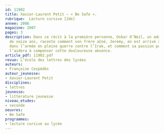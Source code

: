 ```yaml
---
id: 11902
title: Xavier-Laurent Petit – « Be Safe ». 
rubrique:  Lecture cursive [2de]
annee: 2006
magazine: 2007
pages: 3
description: Dans ce récit à la première personne, Oskar O’Neil, un adolescent américain
  de seize ans, raconte comment son frère aîné, Jeremy, en est arrivé à s’engager
  dans l’armée en pleine guerre contre l’Irak, et comment sa passion pour la musique
  l’aidera à compenser cette douloureuse absence.
article_pdf: 11902.pdf
revue: L’école des lettres des lycées
auteurs:
- Françoise Cespédès
auteur_jeunesse:
- Xavier-Laurent Petit
disciplines:
- lettres
jeunesse:
- littérature jeunesse
niveau_etudes:
- seconde
oeuvres:
- Be Safe
programmes:
- lecture cursive au lycée
---
```

